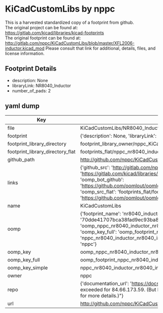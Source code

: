 # KiCadCustomLibs by nppc  
This is a harvested standardized copy of a footprint from github.  
The original project can be found at:  
https://gitlab.com/kicad/libraries/kicad-footprints  
The original footprint can be found at:
http://gitlab.com/nppc/KiCadCustomLibs/blob/master/XFL2006-inductor.kicad_mod
Please consult that link for additional, details, files, and license information.  
## Footprint Details
* description: None  
* libraryLink: NR8040_Inductor  
* number_of_pads: 2  
## yaml dump  
| Key | Value |  
| --- | --- |  
| file | KiCadCustomLibs/NR8040_Inductor.kicad_mod |  
| footprint | {'description': None, 'libraryLink': 'NR8040_Inductor', 'number_of_pads': 2} |  
| footprint_library_directory | footprint_library_owner/nppc_KiCadCustomLibs |  
| footprint_library_directory_flat | footprints_flat/nppc_nr8040_inductor_nr8040_inductor/working |  
| github_path | http://github.com/nppc/KiCadCustomLibs/blob/master/NR8040_Inductor.kicad_mod |  
| links | {'github_src': 'http://gitlab.com/nppc/KiCadCustomLibs/blob/master/XFL2006-inductor.kicad_mod', 'github_src_repo': 'https://gitlab.com/kicad/libraries/kicad-footprints', 'oomp_bot': 'footprints/nppc_nr8040_inductor_nr8040_inductor/working', 'oomp_bot_github': 'https://github.com/oomlout/oomlout_oomp_footprint_bot/tree/main/footprints/nppc_nr8040_inductor_nr8040_inductor/working', 'oomp_src_flat': 'footprints_flat/footprints_flat/nppc_nr8040_inductor_nr8040_inductor/working', 'oomp_src_flat_github': 'https://github.com/oomlout/oomlout_oomp_footprint_src/tree/main/footprints_flat/nppc_nr8040_inductor_nr8040_inductor/working'} |  
| name | KiCadCustomLibs |  
| oomp | {'footprint_name': 'nr8040_inductor', 'library_name': 'nr8040_inductor_kicad_mod', 'md5': '70dde41707bca38fad9ec93ba810dd0a', 'md5_10': '70dde41707', 'md5_5': '70dde', 'md5_6': '70dde4', 'oomp_key': 'oomp_nppc_nr8040_inductor_nr8040_inductor', 'oomp_key_extra': 'oomp_footprint_nppc_nr8040_inductor_nr8040_inductor', 'oomp_key_full': 'oomp_footprint_nppc_nr8040_inductor_nr8040_inductor_70dde4', 'oomp_key_simple': 'nppc_nr8040_inductor_nr8040_inductor', 'original_filename': 'KiCadCustomLibs/NR8040_Inductor.kicad_mod', 'owner_name': 'nppc'} |  
| oomp_key | oomp_nppc_nr8040_inductor_nr8040_inductor |  
| oomp_key_full | oomp_footprint_nppc_nr8040_inductor_nr8040_inductor |  
| oomp_key_simple | nppc_nr8040_inductor_nr8040_inductor |  
| owner | nppc |  
| repo | {'documentation_url': 'https://docs.github.com/rest/overview/resources-in-the-rest-api#rate-limiting', 'message': "API rate limit exceeded for 84.66.173.59. (But here's the good news: Authenticated requests get a higher rate limit. Check out the documentation for more details.)"} |  
| url | http://github.com/nppc/KiCadCustomLibs |  

